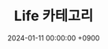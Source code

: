 ---
layout  : category
title   : Life 카테고리
summary : 
date    : 2024-01-11 00:00:00 +0900
updated : 2024-01-11 00:00:00 +0900
tag     : category
toc     : true
public  : true
comment : false
parent  : [[/index]]
latex   : false
---